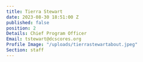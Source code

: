 ```yaml
---
title: Tierra Stewart
date: 2023-08-30 18:51:00 Z
published: false
position: 2
Details: Chief Program Officer
Email: tstewart@dcscores.org
Profile Image: "/uploads/tierrastewartabout.jpeg"
Section: staff
---
```


